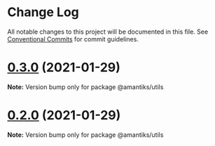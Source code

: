 # Change Log

All notable changes to this project will be documented in this file.
See [Conventional Commits](https://conventionalcommits.org) for commit guidelines.

# [0.3.0](https://github.com/amerrit2/node-amantiks/compare/v0.2.0...v0.3.0) (2021-01-29)

**Note:** Version bump only for package @amantiks/utils





# [0.2.0](https://github.com/amerrit2/node-amantiks/compare/v0.1.0...v0.2.0) (2021-01-29)

**Note:** Version bump only for package @amantiks/utils
